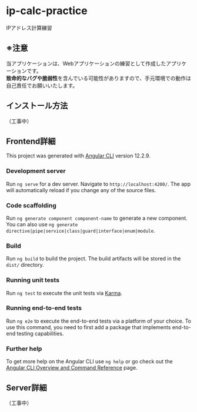 # ip-calc-practice
IPアドレス計算練習

## ※注意
当アプリケーションは、Webアプリケーションの練習として作成したアプリケーションです。<br>
**致命的なバグや脆弱性**を含んでいる可能性がありますので、手元環境での動作は自己責任でお願いいたします。

## インストール方法
（工事中）

## Frontend詳細

This project was generated with [Angular CLI](https://github.com/angular/angular-cli) version 12.2.9.

### Development server

Run `ng serve` for a dev server. Navigate to `http://localhost:4200/`. The app will automatically reload if you change any of the source files.

### Code scaffolding

Run `ng generate component component-name` to generate a new component. You can also use `ng generate directive|pipe|service|class|guard|interface|enum|module`.

### Build

Run `ng build` to build the project. The build artifacts will be stored in the `dist/` directory.

### Running unit tests

Run `ng test` to execute the unit tests via [Karma](https://karma-runner.github.io).

### Running end-to-end tests

Run `ng e2e` to execute the end-to-end tests via a platform of your choice. To use this command, you need to first add a package that implements end-to-end testing capabilities.

### Further help

To get more help on the Angular CLI use `ng help` or go check out the [Angular CLI Overview and Command Reference](https://angular.io/cli) page.

## Server詳細

（工事中）

